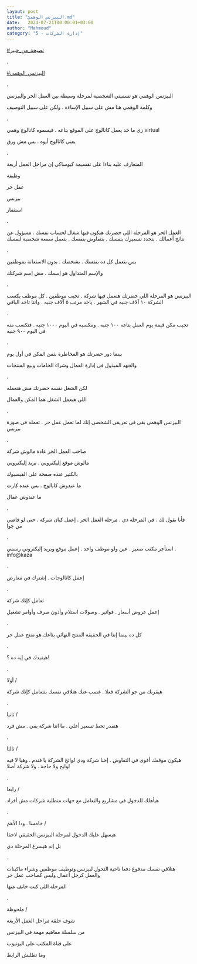 ```yaml
---
layout: post
title: "البيزنس الوهميّ.md"
date:   2024-07-21T00:00:01+03:00
author: "Mahmoud"
category: "5 - إدارة الشركات"
---
```

[<u>\#نصيحة_من_خبير</u>](https://www.facebook.com/hashtag/%D9%86%D8%B5%D9%8A%D8%AD%D8%A9_%D9%85%D9%86_%D8%AE%D8%A8%D9%8A%D8%B1?__eep__=6&__cft__%5b0%5d=AZU7ghjAAId4Tb7mXXKu_x-mbGTC7paoEVL2bApT-n7pKh10eK6FEUwE55gb5Ewd1NsepAqGseTwwjTnOFwcxz8oBCmnmmIXSalWDjK-pKcI9f4uE4YT0Rg3cCfabWZkj5q06g2pGWiYIMljxfXSnC09vPIXQm2Ex9FXVt-vGb1umQ&__tn__=*NK-R)

.

[<u>\#البيزنس_الوهمي</u>](https://www.facebook.com/hashtag/%D8%A7%D9%84%D8%A8%D9%8A%D8%B2%D9%86%D8%B3_%D8%A7%D9%84%D9%88%D9%87%D9%85%D9%8A?__eep__=6&__cft__%5b0%5d=AZU7ghjAAId4Tb7mXXKu_x-mbGTC7paoEVL2bApT-n7pKh10eK6FEUwE55gb5Ewd1NsepAqGseTwwjTnOFwcxz8oBCmnmmIXSalWDjK-pKcI9f4uE4YT0Rg3cCfabWZkj5q06g2pGWiYIMljxfXSnC09vPIXQm2Ex9FXVt-vGb1umQ&__tn__=*NK-R)

.

البيزنس الوهمي هو تسميتي الشخصية لمرحلة وسيطة بين العمل
الحر والبيزنس

وكلمة الوهمي هنا مش على سبيل الإساءة . ولكن على سبيل
التوصيف

.

زي ما حد يعمل كاتالوج على الموقع بتاعه . فيسموه كاتالوج
وهمي virtual

يعني كاتالوج أيوه . بس مش ورق

.

المتعارف عليه بناءا على تقسيمة كيوساكي إن مراحل العمل
أربعة

وظيفة

عمل حر

بيزنس

استثمار

.

العمل الحر هو المرحلة اللي حضرتك هتكون فيها شغال لحساب
نفسك . مسؤول عن نتائج أعمالك . بتحدد تسعيرك بنفسك . بتتفاوض بنفسك .
بتعمل سمعة شخصية لنفسك

.

بس بتعمل كل ده بنفسك . بشخصك . بدون الاستعانة
بموظفين

والإسم المتداول هو إسمك . مش إسم شركتك

.

البيزنس هو المرحلة اللي حضرتك هتعمل فيها شركة . تجيب
موظفين . كل موظف يكسب الشركة ١٠ آلاف جنيه في الشهر . ياخد مرتب ٥ آلاف
جنيه . وانتا تاخد الباقي

.

تجيب مكن قيمة يوم العمل بتاعه ١٠٠ جنيه . ومكسبه في اليوم
١٠٠٠ جنيه . فتكسب منه في اليوم ٩٠٠ جنيه

.

بينما دور حضرتك هو المخاطرة بثمن المكن في أول يوم

والجهد المبذول في إدارة العمال وشراء الخامات وبيع
المنتجات

.

لكن الشغل نفسه حضرتك مش هتعمله

اللي هيعمل الشغل هما المكن والعمال

.

البيزنس الوهمي بقى في تعريفي الشخصي إنك لما تعمل عمل حر
. تعمله في صورة بيزنس

.

صاحب العمل الحر عادة مالوش شركة

مالوش موقع إليكتروني . بريد إليكتروني

بالكتير عنده صفحة على الفيسبوك

ما عندوش كاتالوج . بس عنده كارت

ما عندوش عمال

.

فأنا بقول لك . في المرحلة دي . مرحلة العمل الحر . إعمل
كيان شركة . حتى لو فاضي من جوا

.

استأجر مكتب صغير . عين ولو موظف واحد . إعمل موقع وبريد
إليكتروني رسمي . info@kaza

.

إعمل كاتالوجات . إشترك في معارض

.

تعامل كإنك شركة

إعمل عروض أسعار . فواتير . وصولات استلام وأذون صرف
وأوامر تشغيل

.

كل ده بينما إنتا في الحقيقة المنتج النهائي بتاعك هو منتج
عمل حر

.

هيفيدك في إيه ده ؟!

.

أولا /

هيقربك من جو الشركة فعلا . غصب عنك هتلاقي نفسك بتتعامل
كإنك شركة

.

ثانيا /

هتقدر تحط تسعير أعلى . ما انتا شركة بقى . مش فرد

.

ثالثا /

هيكون موقفك أقوى في التفاوض . إحنا شركة ودي لوائح الشركة
يا فندم . وهيا لا فيه لوايح ولا حاجة . ولا شركة أصلا

.

رابعا /

هيأهلك للدخول في مشاريع والتعامل مع جهات متطلبة شركات مش
أفراد

.

خامسا . ودا الأهم /

هيسهل عليك الدخول لمرحلة البيزنس الحقيقي لاحقا

بل إنه هيسرع المرحلة دي

.

هتلاقي نفسك مدفوع دفعا ناحية التحول لبيزنس وتوظيف موظفين
وشراء ماكينات والعمل كرجل أعمال وليس كصاحب عمل حر

المرحلة اللي كنت خايف منها

.

ملحوظة /

شوف حلقة مراحل العمل الأربعة

من سلسلة مفاهيم مهمة في البيزنس

على قناة المكتب على اليوتيوب

وما تطلبش الرابط
